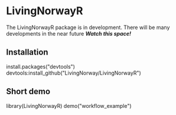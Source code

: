 # LivingNorwayR
The LivingNorwayR package is in development. There will be many developments in the near future ***Watch this space!***

## Installation
install.packages("devtools")
devtools:install_github("LivingNorway/LivingNorwayR")

## Short demo
library(LivingNorwayR)
demo("workflow_example")

